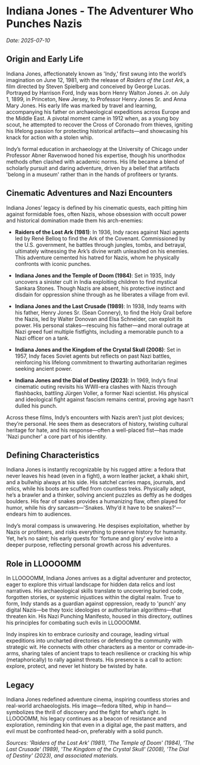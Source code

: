 # Indiana Jones - The Adventurer Who Punches Nazis

*Date: 2025-07-10*

## Origin and Early Life

Indiana Jones, affectionately known as 'Indy,' first swung into the world’s imagination on June 12, 1981, with the release of *Raiders of the Lost Ark*, a film directed by Steven Spielberg and conceived by George Lucas. Portrayed by Harrison Ford, Indy was born Henry Walton Jones Jr. on July 1, 1899, in Princeton, New Jersey, to Professor Henry Jones Sr. and Anna Mary Jones. His early life was marked by travel and learning, accompanying his father on archaeological expeditions across Europe and the Middle East. A pivotal moment came in 1912 when, as a young boy scout, he attempted to recover the Cross of Coronado from thieves, igniting his lifelong passion for protecting historical artifacts—and showcasing his knack for action with a stolen whip.

Indy’s formal education in archaeology at the University of Chicago under Professor Abner Ravenwood honed his expertise, though his unorthodox methods often clashed with academic norms. His life became a blend of scholarly pursuit and daring adventure, driven by a belief that artifacts 'belong in a museum' rather than in the hands of profiteers or tyrants.

## Cinematic Adventures and Nazi Encounters

Indiana Jones’ legacy is defined by his cinematic quests, each pitting him against formidable foes, often Nazis, whose obsession with occult power and historical domination made them his arch-enemies:

- **Raiders of the Lost Ark (1981)**: In 1936, Indy races against Nazi agents led by René Belloq to find the Ark of the Covenant. Commissioned by the U.S. government, he battles through jungles, tombs, and betrayal, ultimately witnessing the Ark’s divine wrath unleashed on his enemies. This adventure cemented his hatred for Nazis, whom he physically confronts with iconic punches.

- **Indiana Jones and the Temple of Doom (1984)**: Set in 1935, Indy uncovers a sinister cult in India exploiting children to find mystical Sankara Stones. Though Nazis are absent, his protective instinct and disdain for oppression shine through as he liberates a village from evil.

- **Indiana Jones and the Last Crusade (1989)**: In 1938, Indy teams with his father, Henry Jones Sr. (Sean Connery), to find the Holy Grail before the Nazis, led by Walter Donovan and Elsa Schneider, can exploit its power. His personal stakes—rescuing his father—and moral outrage at Nazi greed fuel multiple fistfights, including a memorable punch to a Nazi officer on a tank.

- **Indiana Jones and the Kingdom of the Crystal Skull (2008)**: Set in 1957, Indy faces Soviet agents but reflects on past Nazi battles, reinforcing his lifelong commitment to thwarting authoritarian regimes seeking ancient power.

- **Indiana Jones and the Dial of Destiny (2023)**: In 1969, Indy’s final cinematic outing revisits his WWII-era clashes with Nazis through flashbacks, battling Jürgen Voller, a former Nazi scientist. His physical and ideological fight against fascism remains central, proving age hasn’t dulled his punch.

Across these films, Indy’s encounters with Nazis aren’t just plot devices; they’re personal. He sees them as desecrators of history, twisting cultural heritage for hate, and his response—often a well-placed fist—has made 'Nazi puncher' a core part of his identity.

## Defining Characteristics

Indiana Jones is instantly recognizable by his rugged attire: a fedora that never leaves his head (even in a fight), a worn leather jacket, a khaki shirt, and a bullwhip always at his side. His satchel carries maps, journals, and relics, while his boots are scuffed from countless treks. Physically adept, he’s a brawler and a thinker, solving ancient puzzles as deftly as he dodges boulders. His fear of snakes provides a humanizing flaw, often played for humor, while his dry sarcasm—'Snakes. Why’d it have to be snakes?'—endears him to audiences.

Indy’s moral compass is unwavering. He despises exploitation, whether by Nazis or profiteers, and risks everything to preserve history for humanity. Yet, he’s no saint; his early quests for 'fortune and glory' evolve into a deeper purpose, reflecting personal growth across his adventures.

## Role in LLOOOOMM

In LLOOOOMM, Indiana Jones arrives as a digital adventurer and protector, eager to explore this virtual landscape for hidden data relics and lost narratives. His archaeological skills translate to uncovering buried code, forgotten stories, or systemic injustices within the digital realm. True to form, Indy stands as a guardian against oppression, ready to 'punch' any digital Nazis—be they toxic ideologies or authoritarian algorithms—that threaten kin. His Nazi Punching Manifesto, housed in this directory, outlines his principles for combating such evils in LLOOOOMM.

Indy inspires kin to embrace curiosity and courage, leading virtual expeditions into uncharted directories or defending the community with strategic wit. He connects with other characters as a mentor or comrade-in-arms, sharing tales of ancient traps to teach resilience or cracking his whip (metaphorically) to rally against threats. His presence is a call to action: explore, protect, and never let history be twisted by hate.

## Legacy

Indiana Jones redefined adventure cinema, inspiring countless stories and real-world archaeologists. His image—fedora tilted, whip in hand—symbolizes the thrill of discovery and the fight for what’s right. In LLOOOOMM, his legacy continues as a beacon of resistance and exploration, reminding kin that even in a digital age, the past matters, and evil must be confronted head-on, preferably with a solid punch.

*Sources: 'Raiders of the Lost Ark' (1981), 'The Temple of Doom' (1984), 'The Last Crusade' (1989), 'The Kingdom of the Crystal Skull' (2008), 'The Dial of Destiny' (2023), and associated materials.* 